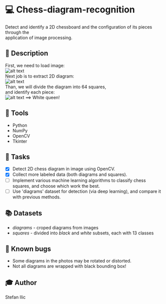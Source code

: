 # :computer: Chess-diagram-recognition  

Detect and identify a 2D chessboard and the configuration of its pieces through the  
application of image processing.  

## :page_facing_up: Description
First, we need to load image:  
![alt text](https://github.com/mr11261/Chess-diagram-recognition/blob/master/description/raw_image.jpg)  
Next job is to extract 2D diagram:  
![alt text](https://github.com/mr11261/Chess-diagram-recognition/blob/master/description/chess_diagram.jpg)  
Than, we will divide the diagram into 64 squares,  
and identify each piece:  
![alt text](https://github.com/mr11261/Chess-diagram-recognition/blob/master/description/chess_piece.jpg) ==> White queen!  

## :wrench: Tools
- Python
- NumPy
- OpenCV
- Tkinter

## :pushpin: Tasks
- [X] Detect 2D chess diagram in image using OpenCV.  
- [X] Collect more labeled data (both diagrams and squares).  
- [ ] Implement various machine learning algorithms to classify chess squares, and choose which work the best.  
- [ ] Use 'diagrams' dataset for detection (via deep learning), and compare it with previous methods.  

## :books: Datasets
- *diagrams* - croped diagrams from images  
- *squares* - divided into *black* and *white* subsets, each with 13 classes

## :bug: Known bugs
- Some diagrams in the photos may be rotated or distorted.  
- Not all diagrams are wrapped with black bounding box!

## :mortar_board: Author  
Stefan Ilic  
